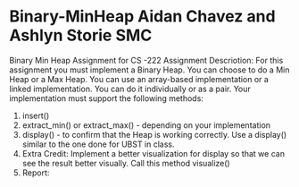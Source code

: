 # Binary-MinHeap Aidan Chavez and Ashlyn Storie SMC
Binary Min Heap Assignment for CS -222
Assignment Descriotion: 
For this assignment you must implement a Binary Heap. You can choose to do a Min Heap or a Max Heap. 
You can use an array-based implementation or a linked implementation. 
You can do it individually or as a pair. 
Your implementation must support the following methods: 
1. insert()
2. extract_min() or extract_max() - depending on your implementation
3. display() - to confirm that the Heap is working correctly. Use a display() similar to the one done for UBST in class. 
4. Extra Credit: Implement a better visualization for display so that we can see the result better visually. Call this method visualize()
5. Report:
   
